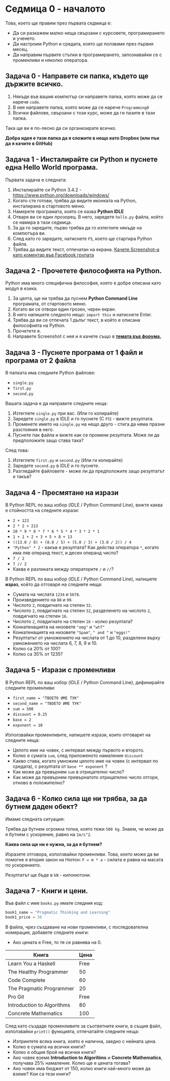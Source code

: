 # Седмица 0 - началото

Това, което ще правим през първата седмица е:

* Да си разкажем малко неща свързани с курсовете, програмирането и ученето.
* Да настроим Python и средата, която ще ползваме през първия месец.
* Да направим първите стъпки в програмирането, запознавайки се с променливи и няколко оператора.

## Задача 0 - Направете си папка, където ще държите всичко.

1. Някъде във вашия компютър си направете папка, която може да се нарече `code`.
2. В нея направете папка, която може да се нарече `Programming0`
3. Всички файлове, свързани с този курс, може да ги пазите в тази папка.

Така ще ви е по-лесно да си организирате всичко.

**Добра идея е тази папка да я сложите в нещо като Dropbox (или пък да я качите в GitHub)**

## Задача 1 - Инсталирайте си Python и пуснете една Hello World програма.

Първата задача е следната:

1. Инсталирайте си Python 3.4.2 - https://www.python.org/downloads/windows/
2. Когато сте готови, трябва да видите иконката на Python, инсталирана в стартовото меню.
3. Намерете програмата, която се казва **Python IDLE**
4. Отваря ви се един прозорец. В него, заредете `hello.py` файла, който се намира в тази седмица.
5. За да го заредите, първо трябва да го изтеглите някъде на компютъра ви.
6. След като го заредите, натиснете `F5`, което ще стартира Python файла.
7. Трябва да видите текст, отпечатан на екрана. [Kачете Screenshot–а като коментар във Facebook групата](https://www.facebook.com/groups/958433530860592/)
 
## Задача 2 - Прочетете философията на Python.

Python има много специфична философия, която е добре описана като модул в езика.

1. За целта, ще ни трябва да пуснем **Python Command Line** програмата, от стартовото меню.
2. Когато ви се отвори един грозен, черен екран.
3. В него напишете следното нещо: `import this` и натиснете Enter.
4. Трябва да ви се отпечата 1 дълъг текст, в който е описана философията на Python.
5. Прочетете я.
6. Направете Screenshot с нея и я качете също в [**темата във форума.**](https://hackbulgaria.com/forum/topic/44/)

## Задача 3 - Пуснете програма от 1 файл и програма от 2 файла

В папката има следните Python файлове:

* `single.py`
* `first.py`
* `second.py`

Вашата задача е да направите следните неща:

1. Изтеглете `single.py` при вас. (Или го копирайте)
2. Заредете `single.py` в IDLE и го пуснете (С `F5`) - вижте резултата.
3. Променете името на `single.py` на нещо друго - стига да няма празни разстояния в него.
4. Пуснете пак файла и вижте как се промени резултата. Може ли да предположите защо става така?

След това:

1. Изтеглете `first.py` и `second.py` (Или ги копирайте)
2. Заредете `second.py` в IDLE и го пуснете.
3. Разгледайте файловете - може ли да предположите защо резултатът е такъв?

## Задача 4 - Пресмятане на изрази

В Python REPL по ваш избор (IDLE / Python Command Line), вижте каква е стойността на следните изрази:

* `2 + 123`
* `2 * 2 + 213`
* `10 * 9 * 8 * 7 * 6 * 5 * 4 * 3 * 2 * 1`
* `1 + 1 + 2 + 3 + 5 + 8 + 13`
* `((13.0 / 8) + (8.0 / 5) + (5.0 / 3) + (3.0 / 2)) / 4`
* `"Python" * 2` - какъв е резултата? Как действа оператора `*`, когато има ляв операнд текст, и десен операнд число?
* `7 / 2`
* `7 // 2`
* Каква е разликата между операторите `/` и `//`?

В Python REPL по ваш избор (IDLE / Python Command Line), напишете **израз**, който да отговаря на следните неща:

* Сумата на числата `1234` и `5678`.
* Произведението на `88` и `99`.
* Числото `2`, повдигнато на степен `32`.
* Числото `2`, повдигнато на степен `32`, разделенето на числото `2`, повдигнато на степен `16`.
* Числото `2`, повдигнато на степен `16` - колко резултата?
* Конкатенацията на низовете `"omg"` и `"wtf"`
* Конкатенацията на низовете `"Spam"`, `" and "` и `"eggs!"`
* Резултатът от умножението на числата от 1 до 10, разделени върху умножението на числата 6, 7, 8, 9 и 10.
* Колко са 20% от 100?
* Колко са 35% от 1235?

## Задача 5 - Изрази с променливи

В Python REPL по ваш избор (IDLE / Python Command Line), дефинирайте следните променливи:

* `first_name = "ТВОЕТО ИМЕ ТУК"`
* `second_name = "ТВОЕТО ИМЕ ТУК"`
* `sum = 500`
* `discount = 0.25`
* `base = 2`
* `exponent = 10`


Използвайки променливите, напишете изрази, които отговарят на следните неща:

* Цялото име на човек, с интервал между първото и второто.
* Колко е сумата `sum`, след приложеното намаление `discount`
* Какво става, когато умножим цялото име на човек (с интервал по средата), с резултатa от `base ** exponent` ?
* Как може да превърнем `sum` в отрицателно число?
* Как може да превърнем превърнатото отрицателно число отгоре, отново в положително?

## Задача 6 - Колко сила ще ни трябва, за да бутнем даден обект?

Имаме следната ситуация:

Трябва да бутнем огромна топка, която тежи `500 kg`. Знаем, че може да я бутнем с ускорение, равно на `1m/s^2`.

**Каква сила ще ни е нужна, за да я бутнем?**

Изразете отговора, използвайки променливи. Това, което може да ви помoгне е втория закон на Нютон: `F = m * a` - силата е равна на масата по ускорението.

Резултатът ще бъде в `kN` - килонютони.

## Задача 7 - Книги и цени.

Във файл с име `books.py` имате следния код:

```python
book1_name = "Pragmatic Thinking and Learning"
book1_price = 30
```

В файла, чрез създаване на нови променливи, с последователна номерация, добавете следните книги:

* Ако цената е Free, то тя се равнява на 0.

| Книга                 | Цена |
|-----------------------|------|
| Learn You a Haskell   | Free |
| The Healthy Programmer| 50   |
| Code Complete         | 60   |
| The Pragmatic Programmer | 20 |
| Pro Git | Free |
| Introduction to Algorithms | 80 |
| Concrete Mathematics | 100 |

След като създаде променливите за съответните книги, в същия файл, използвайки `print()` функцията, отпечатайте следните неща:

* Изпринтете всяка книга, която е налична, заедно с нейната цена.
* Колко е сумата на всички книги?
* Колко е общия брой на всички книги?
* Ако човек вземе **Introduction to Algoritims** и **Concrete Mathematics**, получава 25% намаление. Колко ще е цената тогава?
* Ако човек има бюджет от 150, колко книги най-много може да вземе? Кои са тези книги?

